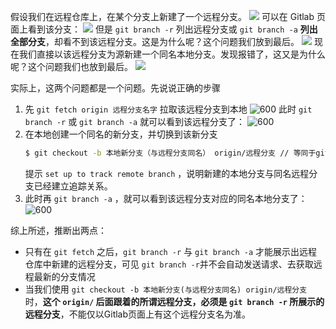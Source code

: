 假设我们在远程仓库上，在某个分支上新建了一个远程分支。
![](https://image-1307616428.cos.ap-beijing.myqcloud.com/Obsidian/202310171420831.png)
可以在 Gitlab 页面上看到该分支：
![](https://image-1307616428.cos.ap-beijing.myqcloud.com/Obsidian/202310171421655.png)
但是 `git branch -r` 列出远程分支或 `git branch -a` **列出全部分支**，却看不到该远程分支。这是为什么呢？这个问题我们放到最后。
![](https://image-1307616428.cos.ap-beijing.myqcloud.com/Obsidian/202310171422655.png)
现在我们直接以该远程分支为源新建一个同名本地分支。发现报错了，这又是为什么呢？这个问题我们也放到最后。
![](https://image-1307616428.cos.ap-beijing.myqcloud.com/Obsidian/202310171422034.png)

实际上，这两个问题都是一个问题。先说说正确的步骤
1. 先 `git fetch origin 远程分支名字` 拉取该远程分支到本地
    ![600](https://image-1307616428.cos.ap-beijing.myqcloud.com/Obsidian/202310171424919.png)
    此时 `git branch -r` 或 `git branch -a` 就可以看到该远程分支了：
    ![600](https://image-1307616428.cos.ap-beijing.myqcloud.com/Obsidian/202310171425371.png)
2. 在本地创建一个同名的新分支，并切换到该新分支
   ```bash
   $ git checkout -b 本地新分支（与远程分支同名） origin/远程分支 // 等同于git checkout -b 远程分支
   ```
     提示 `set up to track remote branch` ，说明新建的本地分支与同名远程分支已经建立追踪关系。
3. 此时再 `git branch -a` ，就可以看到该远程分支对应的同名本地分支了：
    ![600](https://image-1307616428.cos.ap-beijing.myqcloud.com/Obsidian/202310171429496.png)  

综上所述，推断出两点：
- 只有在 `git fetch` 之后，`git branch -r` 与 `git branch -a` 才能展示出远程仓库中新建的远程分支，可见 `git branch -r`并不会自动发送请求、去获取远程最新的分支情况
- 当我们使用 `git checkout -b 本地新分支(与远程分支同名) origin/远程分支` 时，**这个 `origin/` 后面跟着的所谓远程分支，必须是 `git branch -r` 所展示的远程分支**，不能仅以Gitlab页面上有这个远程分支名为准。